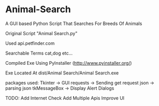 # Animal-Search
A GUI based Python Script That Searches For Breeds Of Animals

Original Script "Animal Search.py"

Used api.petfinder.com

Searchable Terms cat,dog etc...

Compiled Exe Using PyInstaller (http://www.pyinstaller.org/)

Exe Located At dist/Animal Search/Animal Search.exe

packages used:
Tkinter -> GUI 
requests -> Sending get request
json -> parsing json
tkMessageBox -> Display Alert Dialogs 

TODO:
Add Internet Check
Add Multiple Apis
Improve UI
